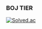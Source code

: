 ### BOJ TIER
[![Solved.ac](http://mazassumnida.wtf/api/generate_badge?boj=putdata)](https://solved.ac/putdata)
